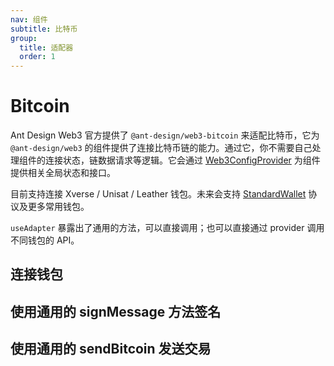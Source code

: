 ```yaml
---
nav: 组件
subtitle: 比特币
group:
  title: 适配器
  order: 1
---
```


# Bitcoin

Ant Design Web3 官方提供了 `@ant-design/web3-bitcoin` 来适配比特币，它为 `@ant-design/web3` 的组件提供了连接比特币链的能力。通过它，你不需要自己处理组件的连接状态，链数据请求等逻辑。它会通过 [Web3ConfigProvider](../web3-config-provider/index.zh-CN.md) 为组件提供相关全局状态和接口。

目前支持连接 Xverse / Unisat / Leather 钱包。未来会支持 [StandardWallet](https://github.com/ExodusMovement/bitcoin-wallet-standard) 协议及更多常用钱包。

`useAdapter` 暴露出了通用的方法，可以直接调用；也可以直接通过 provider 调用不同钱包的 API。

## 连接钱包

<code src="./demos/basic.tsx"></code>

## 使用通用的 signMessage 方法签名

<code src="./demos/sign-message.tsx"></code>

## 使用通用的 sendBitcoin 发送交易

<code src="./demos/send-bitcoin.tsx"></code>
